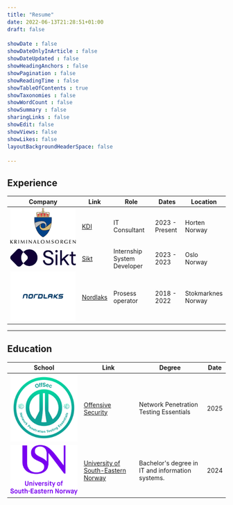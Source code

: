 ```yaml
---
title: "Resume"
date: 2022-06-13T21:28:51+01:00
draft: false

showDate : false
showDateOnlyInArticle : false
showDateUpdated : false
showHeadingAnchors : false
showPagination : false
showReadingTime : false
showTableOfContents : true
showTaxonomies : false 
showWordCount : false
showSummary : false
sharingLinks : false
showEdit: false
showViews: false
showLikes: false
layoutBackgroundHeaderSpace: false

---
```


## Experience

<table>
    <thead>
        <tr>
            <th>Company</th>
            <th>Link</th>
            <th>Role</th>
            <th>Dates</th>
            <th>Location</th>
        </tr>
    </thead>
    <tbody>
        <tr>
            <td rowspan=3><img class="customEntitityLogo" src="kdi.png"/></td>
            <td rowspan=3><a href="https://www.kriminalomsorgen.no/" target="_blank">KDI</a></td>
        </tr>
        <tr>
            <td>IT Consultant</td>
            <td>2023 - Present</td>
            <td>Horten </br>Norway</td>
        </tr>
        <tr>
        </tr>
        <tr>
            <td><img class="customEntitityLogo" src="Sikt.png"/></td>
            <td><a href="https://sikt.no/en/home" target="_blank">Sikt</a></td>
            <td>Internship System Developer</td>
            <td>2023 - 2023</td>
            <td>Oslo</br>Norway</td>
        </tr>
        <tr>
            <td rowspan=3><img class="customEntitityLogo" src="Nordlaks-logo.png"/></td>
            <td rowspan=3><a href="https://www.nordlaks.no/" target="_blank">Nordlaks</a></td>
        </tr>
        <tr>
            <td>Prosess operator</td>
            <td>2018 - 2022</td>
            <td rowspan=2>Stokmarknes </br>Norway </td>
        </tr>
    </tbody>
</table>

---

## Education

<table>
    <thead>
        <tr>
            <th>School</th>
            <th>Link</th>
            <th>Degree</th>
            <th>Date</th>
        </tr>
    </thead>
    <tbody>
        <tr>
            <td rowspan=4><img class="customEntitityLogo" src="network_pen.png"/></td>
            <td rowspan=4><a href="https://www.credential.net/6c6a403c-3dee-4042-b60f-3df12e7a4d85#acc.s5m4bJQp" target="_blank">Offensive Security</a></td>
        </tr>
        <tr>
            <td>Network Penetration Testing Essentials</td>
            <td>2025</td>
        </tr>
        <tr>
        <tr>
        </tr>
        <tr>
            <td rowspan=3><img class="customEntitityLogo" src="usn.png"/></td>
            <td rowspan=3><a href="https://www.usn.no/english/" target="_blank">University of South-Eastern Norway</a></td>
        </tr>
        <tr>
            <td>Bachelor's degree in IT and information systems.</td>
            <td>2024</td>
        </tr>
        </tr>
    </tbody>
</table>